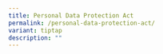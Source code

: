```yaml
---
title: Personal Data Protection Act
permalink: /personal-data-protection-act/
variant: tiptap
description: ""
---
```

